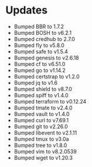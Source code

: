 # Updates
- Bumped BBR to 1.7.2
- Bumped BOSH to v6.2.1
- Bumped credhub to 2.7.0
- Bumped fly to v5.8.0
- Bumped safe to v1.5.4
- Bumped genesis to v2.6.18
- Bumped cf to v6.51.0
- Bumped go to v1.14.2
- Bumped certstrap to v1.2.0
- Bumped jq to v1.6
- Bumped shield to v8.7.0
- Bumped spiff to v1.4.0
- Bumped terraform to v0.12.24
- Bumped tmate to v2.4.0
- Bumped vault to v1.4.0
- Bumped curl to v7.69.1
- Bumped git to v2.26.0
- Bumped libevent to v2.1.11
- Bumped tmux to v3.0a
- Bumped tree to v1.8.0
- Bumped vim to v8.2.0539
- Bumped wget to v1.20.3